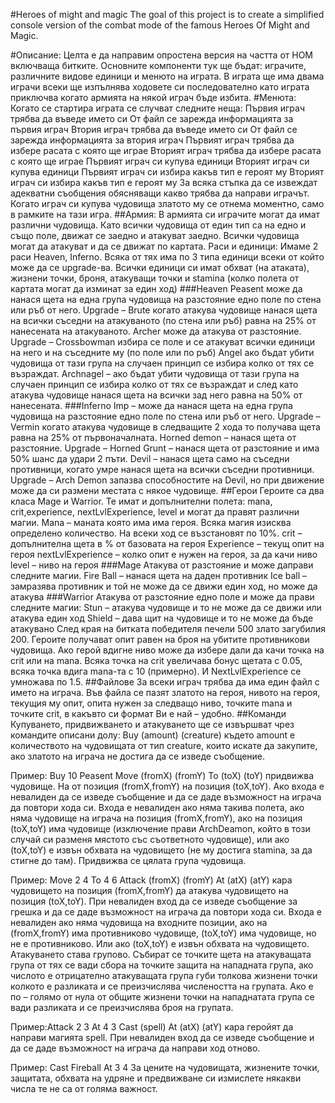 #Heroes of might and magic
The goal of this project is to create a simplified console version of the combat mode of the famous Heroes Of Might and Magic.

#Описание:
Целта е да направим опростена версия на частта от HOM включваща битките. Основните компоненти тук ще бъдат: играчите, различните видове единици и менюто на играта. В играта ще има двама играчи всеки ще изпълнява ходовете си последователно като играта приключва когато армията на някой играч бъде избита.
#Менюта:
Когато се стартира играта се случват следните неща:
Първия играч трябва да въведе името си
От файл се зарежда информацията за първия играч
Втория играч трябва да въведе името си
От файл се зарежда информацията за втория играч
Първият играч трябва да избере расата с която ще играе
Вторият играч трябва да избере расата с която ще играе
Първият играч си купува единици
Вторият играч си купува единици
Първият играч си избира какъв тип е героят му
Вторият играч си избира какъв тип е героят му
За всяка стъпка да се извеждат адекватни съобщения обясняващи какво трябва да направи играчът. Когато играч си купува чудовища златото му се отнема моментно, само в рамките на тази игра.
##Армия:
В армията си играчите могат да имат различни чудовища. Като всички чудовища от един тип са на едно и също поле, движат се заедно и атакуват заедно. Всички чудовища могат да атакуват и да се движат по картата. Раси и единици: Имаме 2 раси Heaven, Inferno. Всяка от тях има по 3 типа единици всеки от който може да се upgrade-ва. Всички единици си имат обхват (на атаката), жизнени точки, броня, атакуващи точки и stamina (колко полета от картата могат да изминат за един ход)
###Heaven
Peasent може да нанася щета на една група чудовища на разстояние едно поле по стена или ръб от него. Upgrade – Brute когато атакува чудовище нанася щета на всички съседни на атакуваното (по стена или ръб) равна на 25% от нанесената на атакуваното.
Archer може да атакува от разстояние. Upgrade – Crossbowman избира се поле и се атакуват всички единици на него и на съседните му (по поле или по ръб)
Angel ако бъдат убити чудовища от тази група на случаен принцип се избира колко от тях се възраждат. Archnagel – ако бъдат убити чудовища от тази група на случаен принцип се избира колко от тях се възраждат и след като атакува чудовище нанася щета на всички зад него равна на 50% от нанесената.
###Inferno
Imp – може да нанася щета на една група чудовища на разстояние едно поле по стена или ръб от него. Upgrade – Vermin когато атакува чудовище в следващите 2 хода то получава щета равна на 25% от първоначалната.
Horned demon – нанася щета от разстояние. Upgrade – Horned Grunt – нанася щета от разстояние и има 50% шанс да удари 2 пъти.
Devil – нанася щета само на съседни противници, когато умре нанася щета на всички съседни противници. Upgrade – Arch Demon запазва способностите на Devil, но при движение може да си размени местата с някое чудовище.
##Герои Героите са два класа Mage и Warrior. Те имат и допълнителни полета: mana, crit,experience, nextLvlExperience, level и могат да правят различни магии.
Mana – маната която има има героя. Всяка магия изисква определено количество. На всеки ход се възстановят по 10%.
crit – допълнителна щета в % от базовата на героя
Еxperience – текущ опит на героя
nextLvlExperience – колко опит е нужен на героя, за да качи ниво
level – ниво на героя
###Мage Атакува от разстояние и може даправи следните магии.
Fire Ball – нанася щета на даден противник
Ice ball – замразява противник и той не може да се движи един ход, но може да атакува
###Warrior
Атакува от разстояние едно поле и може да прави следните магии:
Stun – атакува чудовище и то не може да се движи или атакува един ход
Shield – дава щит на чудовище и то не може да бъде атакувано
След края на битката победителя печели 500 злато загубилия 200. Героите получават опит равен на броя на убитите противникови чудовища. Ако герой вдигне ниво може да избере дали да качи точка на crit или на mana. Всяка точка на crit увеличава бонус щетата с 0.05, всяка точка вдига mana-та с 10 (примерно). И NextLvlExperience се умножава по 1.5.
##Файлове За всеки играч трябва да има един файл с името на играча. Във файла се пазят златото на героя, нивото на героя, текущия му опит, опита нужен за следващо ниво, точките mana и точките crit, в какъвто си формат Ви е най – удобно.
##Команди Купуването, придвижването и атакуването ще се извършват чрез командите описани долу:
Buy (amount) (creature) където amount е количеството на чудовищата от тип creature, които искате да закупите, ако златото на играча не достига да се изведе съобщение. 

Пример: Buy 10 Peasent
Move (fromX) (fromY) To (toX) (toY) придвижва чудовище. На от позиция (fromX,fromY) на позиция (toX,toY). Ако входа е невалиден да се изведе съобщение и да се даде възможност на играча да повтори хода си. Входа е невалиден ако няма такива полета, ако няма чудовище на играча на позиция (fromX,fromY), ако на позиция (toX,toY) има чудовище (изключение прави ArchDeamon, който в този случай си разменя мястото със съответното чудовище), или ако (toX,toY) е извън обхвата на чудовището (не му достига stamina, за да стигне до там). Придвижва се цялата група чудовища.

Пример: Move 2 4 To 4 6
Attack (fromX) (fromY) At (atX) (atY) кара чудовището на позиция (fromX,fromY) да атакува чудовището на позиция (toX,toY). При невалиден вход да се изведе съобщение за грешка и да се даде възможност на играча да повтори хода си. Входа е невалиден ако няма чудовища на входните позиции, ако на (fromX,fromY) има противниково чудовище, (toX,toY) има чудовище, но не е противниково. Или ако (toX,toY) е извън обхвата на чудовището. Атакуването става групово. Събират се точките щета на атакуващата група от тях се вади сбора на точките защита на нападната група, ако числото е отрицателно атакуващата група губи толкова жизнени точки колкото е разликата и се преизчислява числеността на групата. Ако е по – голямо от нула от общите жизнени точки на нападнатата група се вади разликата и се преизчислява броя на групата.

Пример:Attack 2 3 At 4 3
Cast (spell) At (atX) (atY) кара геройят да направи магията spell. При невалиден вход да се изведе съобщение и да се даде възможност на играча да направи ход отново. 

Пример: Cast Fireball At 3 4
За цените на чудовищата, жизнените точки, защитата, обхвата на удряне и предвижване си измислете някакви числа те не са от голяма важност.

